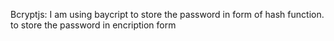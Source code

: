 Bcryptjs:
I am using baycript to store the password in form of
hash function. to store the password in encription form
